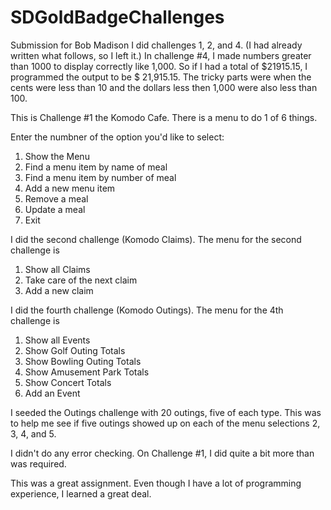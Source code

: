 # SDGoldBadgeChallenges
Submission for Bob Madison
I did challenges 1, 2, and 4. (I had already written what follows, so I left it.)
In challenge #4, I made numbers greater than 1000 to display correctly like 1,000.
So if I had a total of $21915.15, I programmed the output to be $  21,915.15. The tricky
parts were when the cents were less than 10 and the dollars less then 1,000 were also
less than 100. 

This is Challenge #1 the Komodo Cafe. There is a menu to do 1 of 6 things.

Enter the numbner of the option you'd like to select:
1. Show the Menu
2. Find a menu item by name of meal
3. Find a menu item by number of meal
4. Add a new menu item
5. Remove a meal
6. Update a meal
0. Exit

I did the second challenge (Komodo Claims). The menu for the second challenge is
1. Show all Claims
2. Take care of the next claim
3. Add a new claim

I did the fourth challenge (Komodo Outings). The menu for the 4th challenge is
1. Show all Events
2. Show Golf Outing Totals
3. Show Bowling Outing Totals
4. Show Amusement Park Totals
5. Show Concert Totals
6. Add an Event

I seeded the Outings challenge with 20 outings, five of each type. This was to help me see if five outings
showed up on each of the menu selections 2, 3, 4, and 5. 

I didn't do any error checking. On Challenge #1, I did quite a bit more than was required.

This was a great assignment. Even though I have a lot of programming experience, I learned a great deal.

